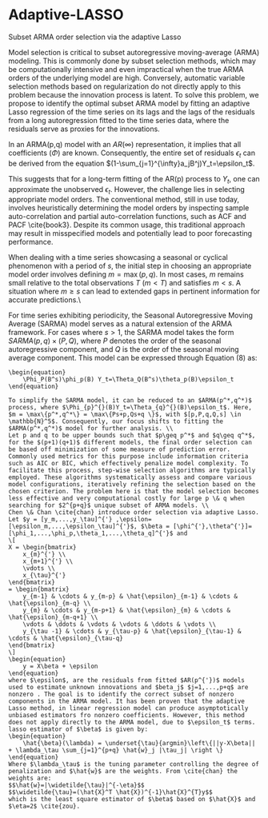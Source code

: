 # Adaptive-LASSO
Subset ARMA order selection via the adaptive Lasso

Model selection is critical to subset autoregressive moving-average (ARMA) modeling. This is commonly
done by subset selection methods, which may be computationally intensive and even impractical when the true ARMA orders of the underlying model are high. Conversely, automatic variable selection methods based on regularization do not directly apply to this problem because the innovation process is latent. To solve this problem, we
propose to identify the optimal subset ARMA model by fitting an adaptive Lasso regression of the time series on its lags and the lags of the residuals from a long autoregression
fitted to the time series data, where the residuals serve as proxies for the innovations.


In an ARMA(p,q) model with an $AR(\infty)$ representation, it implies that all coefficients ($\Phi$) are known. Consequently, the entire set of residuals ${\epsilon_t}$ can be derived from the equation $(1-\sum_{j=1}^{\infty}a_jB^j)Y_t=\epsilon_t$.
	
This suggests that for a long-term fitting of the AR(p) process to $Y_t$, one can approximate the unobserved $\epsilon_t$. However, the challenge lies in selecting appropriate model orders. The conventional method, still in use today, involves heuristically determining the model orders by inspecting sample auto-correlation and partial auto-correlation functions, such as ACF and PACF \cite{book3}. Despite its common usage, this traditional approach may result in misspecified models and potentially lead to poor forecasting performance.
	
When dealing with a time series showcasing a seasonal or cyclical phenomenon with a period of $s$, the initial step in choosing an appropriate model order involves defining $m = \max{(p,q)}$. In most cases, $m$ remains small relative to the total observations $T$ ($m < T$) and satisfies $m < s$. A situation where $m \geq s$ can lead to extended gaps in pertinent information for accurate predictions.\\
	
For time series exhibiting periodicity, the Seasonal Autoregressive Moving Average (SARMA) model serves as a natural extension of the ARMA framework. For cases where $s > 1$, the SARMA model takes the form $SARMA(p,q) \times (P,Q)$, where $P$ denotes the order of the seasonal autoregressive component, and $Q$ is the order of the seasonal moving average component. This model can be expressed through Equation (8) as:
	
	\begin{equation}
		\Phi_P(B^s)\phi_p(B) Y_t=\Theta_Q(B^s)\theta_p(B)\epsilon_t
	\end{equation}
	
	To simplify the SARMA model, it can be reduced to an $ARMA(p^*,q^*)$ process, where $\Phi_{p}^{}(B)Y_t=\Theta_{q}^{}(B)\epsilon_t$. Here, $m = \max\{p^*,q^*\} = \max\{Ps+p,Qs+q \}$, with $[p,P,q,Q,s] \in \mathbb{N}^5$. Consequently, our focus shifts to fitting the $ARMA(p^*,q^*)$ model for further analysis. \\
	Let p and q to be upper bounds such that $p\geq p^*$ and $q\geq q^*$, for the $(p+1)(q+1)$ different models, the final order selection can be based off minimization of some measure of prediction error. Commonly used metrics for this purpose include information criteria such as AIC or BIC, which effectively penalize model complexity. To facilitate this process, step-wise selection algorithms are typically employed. These algorithms systematically assess and compare various model configurations, iteratively refining the selection based on the chosen criterion. The problem here is that the model selection becomes less effective and very computational costly for large p \& q when searching for $2^{p+q}$ unique subset of ARMA models. \\
	Chen \& Chan \cite{chan} introduce order selection via adaptive Lasso. Let $y = [y_m,...,y_\tau]^{'} ,\epsilon=[\epsilon_m,...,\epsilon_\tau]^{'}$, $\beta = [\phi^{'},\theta^{'}]=[\phi_1,...,\phi_p,\theta_1,...,\theta_q]^{'}$ and
	\[
	X = \begin{bmatrix}
		x_{m}^{'} \\
		x_{m+1}^{'} \\
		\vdots \\
		x_{\tau}^{'}
	\end{bmatrix}
	= \begin{bmatrix}
		y_{m-1} & \cdots & y_{m-p} & \hat{\epsilon}_{m-1} & \cdots & \hat{\epsilon}_{m-q} \\
		y_{m} & \cdots & y_{m-p+1} & \hat{\epsilon}_{m} & \cdots & \hat{\epsilon}_{m-q+1} \\
		\vdots & \ddots & \vdots & \vdots & \ddots & \vdots \\
		y_{\tau -1} & \cdots & y_{\tau-p} & \hat{\epsilon}_{\tau-1} & \cdots & \hat{\epsilon}_{\tau-q}
	\end{bmatrix}
	\]
	\begin{equation}
		y = X\beta + \epsilon
	\end{equation}
	where $\epsilon$, are the residuals from fitted $AR(p^{'})$ models used to estimate unknown innovations and $beta_j$ $j=1,...,p+q$ are nonzero . The goal is to identify the correct subset of nonzero components in the ARMA model. It has been proven that the adaptive Lasso method, in linear regression model can produce asymptotically unbiased estimators fro nonzero coefficients. However, this method does not apply directly to the ARMA model, due to $\epsilon_t$ terms.
	lasso estimator of $\beta$ is given by:
	\begin{equation}
		\hat{\beta}(\lambda) = \underset{\tau}{argmin}\left\{||y-X\beta|| + \lambda_\tau \sum_{j=1}^{p+q} \hat{w}_j |\tau_j| \right \}
	\end{equation}
	Where $\lambda_\tau$ is the tuning parameter controlling the degree of penalization and $\hat{w}$ are the weights. From \cite{chan} the weights are:
	$$\hat{w}=|\widetilde{\tau}|^{-\eta}$$
	$$\widetilde{\tau}=(\hat{X}^T \hat{X})^{-1}\hat{X}^{T}y$$
	which is the least square estimator of $\beta$ based on $\hat{X}$ and $\eta=2$ \cite{zou}.
